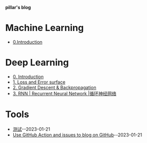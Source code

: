 **pillar's blog**
# Machine Learning
- [0.Introduction](https://github.com/pillarliang/blog/issues/3)

# Deep Learning
- [0. Introduction](https://github.com/pillarliang/blog/issues/7)
- [1. Loss and Error surface](https://github.com/pillarliang/blog/issues/8)
- [2. Gradient Descent & Backpropagation](https://github.com/pillarliang/blog/issues/9)
- [3. RNN | Recurrent Neural Network |循环神经网络](https://github.com/pillarliang/blog/issues/10)



# Tools
- [测试](https://github.com/pillarliang/blog/issues/2)--2023-01-21
- [Use GitHub Action and  issues to blog on GitHub](https://github.com/pillarliang/blog/issues/1)--2023-01-21
